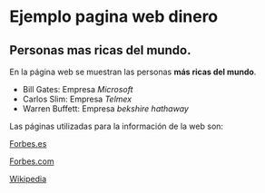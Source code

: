 # Ejemplo pagina web dinero
## Personas mas ricas del mundo.

En la página web se muestran las personas **más ricas del mundo**.

* Bill Gates: Empresa _Microsoft_
* Carlos Slim: Empresa _Telmex_
* Warren Buffett: Empresa _bekshire hathaway_

Las páginas utilizadas para la información de la web son:

[Forbes.es](www.forbes.es)

[Forbes.com](www.forbes.com)

[Wikipedia](https://es.wikipedia.org/wiki/Anexo:Milmillonarios_seg%C3%BAn_Forbes)
